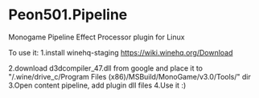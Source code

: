# Peon501.Pipeline
Monogame Pipeline Effect Processor plugin for Linux

To use it:
1.install winehq-staging 
https://wiki.winehq.org/Download

2.download d3dcompiler_47.dll from google and place it to  
"/.wine/drive_c/Program Files (x86)/MSBuild/MonoGame/v3.0/Tools/" dir
3.Open content pipeline, add plugin dll files
4.Use it :)
